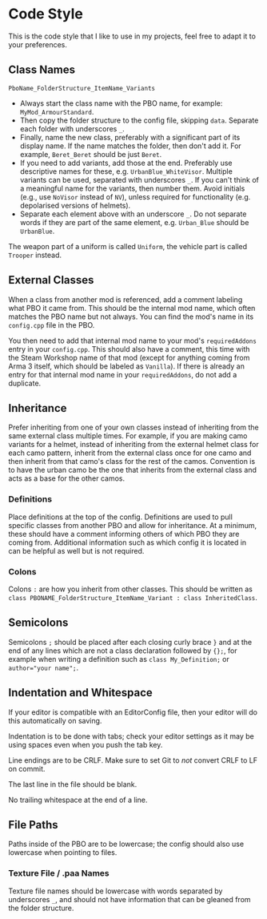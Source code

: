 # Code Style
This is the code style that I like to use in my projects, feel free to adapt it to your preferences.

## Class Names
`PboName_FolderStructure_ItemName_Variants`

- Always start the class name with the PBO name, for example: `MyMod_ArmourStandard`.
- Then copy the folder structure to the config file, skipping `data`. Separate each folder with underscores `_`.
- Finally, name the new class, preferably with a significant part of its display name. If the name matches the folder, then don't add it. For example, `Beret_Beret` should be just `Beret`.
- If you need to add variants, add those at the end. Preferably use descriptive names for these, e.g. `UrbanBlue_WhiteVisor`. Multiple variants can be used, separated with underscores `_`. If you can't think of a meaningful name for the variants, then number them. Avoid initials (e.g., use `NoVisor` instead of `NV`), unless required for functionality (e.g. depolarised versions of helmets).
- Separate each element above with an underscore `_`. Do not separate words if they are part of the same element, e.g. `Urban_Blue` should be `UrbanBlue`.

The weapon part of a uniform is called `Uniform`, the vehicle part is called `Trooper` instead.

## External Classes
When a class from another mod is referenced, add a comment labeling what PBO it came from. This should be the internal mod name, which often matches the PBO name but not always. You can find the mod's name in its `config.cpp` file in the PBO.

You then need to add that internal mod name to your mod's `requiredAddons` entry in your `config.cpp`. This should also have a comment, this time with the Steam Workshop name of that mod (except for anything coming from Arma 3 itself, which should be labeled as `Vanilla`). If there is already an entry for that internal mod name in your `requiredAddons`, do not add a duplicate.

## Inheritance
Prefer inheriting from one of your own classes instead of inheriting from the same external class multiple times. For example, if you are making camo variants for a helmet, instead of inheriting from the external helmet class for each camo pattern, inherit from the external class once for one camo and then inherit from that camo's class for the rest of the camos. Convention is to have the urban camo be the one that inherits from the external class and acts as a base for the other camos.

### Definitions
Place definitions at the top of the config. Definitions are used to pull specific classes from another PBO and allow for inheritance. At a minimum, these should have a comment informing others of which PBO they are coming from. Additional information such as which config it is located in can be helpful as well but is not required.

### Colons
Colons `:` are how you inherit from other classes. This should be written as `class PBONAME_FolderStructure_ItemName_Variant : class InheritedClass`.

## Semicolons
Semicolons `;` should be placed after each closing curly brace `}` and at the end of any lines which are not a class declaration followed by `{};`, for example when writing a definition such as `class My_Definition;` or `author="your name";`.

## Indentation and Whitespace
If your editor is compatible with an EditorConfig file, then your editor will do this automatically on saving.

Indentation is to be done with tabs; check your editor settings as it may be using spaces even when you push the tab key.

Line endings are to be CRLF. Make sure to set Git to *not* convert CRLF to LF on commit.

The last line in the file should be blank.

No trailing whitespace at the end of a line.

## File Paths
Paths inside of the PBO are to be lowercase; the config should also use lowercase when pointing to files.

### Texture File / .paa Names
Texture file names should be lowercase with words separated by underscores `_`, and should not have information that can be gleaned from the folder structure.


